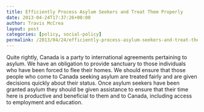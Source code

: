 ```yaml
---
title: Efficiently Process Asylum Seekers and Treat Them Properly
date: 2013-04-24T17:37:26+00:00
author: Travis McCrea
layout: post
categories: [policy, social-policy]
permalink: /2013/04/24/efficiently-process-asylum-seekers-and-treat-them-properly/
---
```

Quite rightly, Canada is a party to international agreements pertaining to asylum. We have an obligation to provide sanctuary to those individuals who have been forced to flee their homes. We should ensure that those people who come to Canada seeking asylum are treated fairly and are given decisions quickly about their status. Once asylum seekers have been granted asylum they should be given assistance to ensure that their time here is productive and beneficial to them and to Canada, including access to employment and education.
